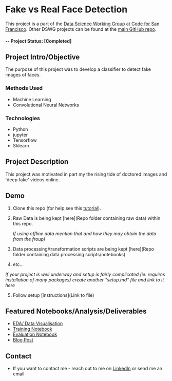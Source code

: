 # Fake vs Real Face Detection
This project is a part of the [Data Science Working Group](http://datascience.codeforsanfrancisco.org) at [Code for San Francisco](http://www.codeforsanfrancisco.org).  Other DSWG projects can be found at the [main GitHub repo](https://github.com/sfbrigade/data-science-wg).

#### -- Project Status: [Completed]

## Project Intro/Objective
The purpose of this project was to develop a classifier to detect fake images of faces.

### Methods Used
* Machine Learning
* Convolutional Neural Networks

### Technologies
* Python
* jupyter
* Tensorflow
* Sklearn

## Project Description
This project was motivated in part my the rising tide of doctored images and 'deep fake' videos online. 

## Demo

1. Clone this repo (for help see this [tutorial](https://help.github.com/articles/cloning-a-repository/)).
2. Raw Data is being kept [here](Repo folder containing raw data) within this repo.

    *If using offline data mention that and how they may obtain the data from the froup)*
    
3. Data processing/transformation scripts are being kept [here](Repo folder containing data processing scripts/notebooks)
4. etc...

*If your project is well underway and setup is fairly complicated (ie. requires installation of many packages) create another "setup.md" file and link to it here*  

5. Follow setup [instructions](Link to file)

## Featured Notebooks/Analysis/Deliverables
* [EDA/ Data Visualisation](.notebooks/EDA.ipynb)
* [Training Notebook](notebooks/training.ipynb)
* [Evaluation Notebook](./notebooks/Evaluation.ipynb)
* [Blog Post](edward-rees.com/blog)

## Contact
* If you want to contact me - reach out to me on [LinkedIn](www.linkedin.com/in/rees) or send me an email